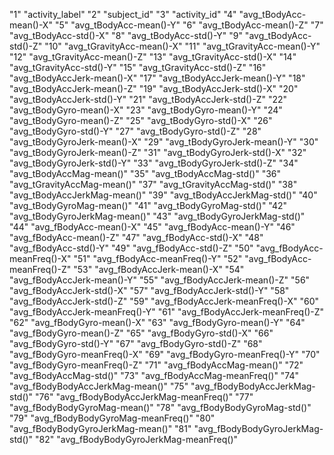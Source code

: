 "1" "activity_label"
"2" "subject_id"
"3" "activity_id"
"4" "avg_tBodyAcc-mean()-X"
"5" "avg_tBodyAcc-mean()-Y"
"6" "avg_tBodyAcc-mean()-Z"
"7" "avg_tBodyAcc-std()-X"
"8" "avg_tBodyAcc-std()-Y"
"9" "avg_tBodyAcc-std()-Z"
"10" "avg_tGravityAcc-mean()-X"
"11" "avg_tGravityAcc-mean()-Y"
"12" "avg_tGravityAcc-mean()-Z"
"13" "avg_tGravityAcc-std()-X"
"14" "avg_tGravityAcc-std()-Y"
"15" "avg_tGravityAcc-std()-Z"
"16" "avg_tBodyAccJerk-mean()-X"
"17" "avg_tBodyAccJerk-mean()-Y"
"18" "avg_tBodyAccJerk-mean()-Z"
"19" "avg_tBodyAccJerk-std()-X"
"20" "avg_tBodyAccJerk-std()-Y"
"21" "avg_tBodyAccJerk-std()-Z"
"22" "avg_tBodyGyro-mean()-X"
"23" "avg_tBodyGyro-mean()-Y"
"24" "avg_tBodyGyro-mean()-Z"
"25" "avg_tBodyGyro-std()-X"
"26" "avg_tBodyGyro-std()-Y"
"27" "avg_tBodyGyro-std()-Z"
"28" "avg_tBodyGyroJerk-mean()-X"
"29" "avg_tBodyGyroJerk-mean()-Y"
"30" "avg_tBodyGyroJerk-mean()-Z"
"31" "avg_tBodyGyroJerk-std()-X"
"32" "avg_tBodyGyroJerk-std()-Y"
"33" "avg_tBodyGyroJerk-std()-Z"
"34" "avg_tBodyAccMag-mean()"
"35" "avg_tBodyAccMag-std()"
"36" "avg_tGravityAccMag-mean()"
"37" "avg_tGravityAccMag-std()"
"38" "avg_tBodyAccJerkMag-mean()"
"39" "avg_tBodyAccJerkMag-std()"
"40" "avg_tBodyGyroMag-mean()"
"41" "avg_tBodyGyroMag-std()"
"42" "avg_tBodyGyroJerkMag-mean()"
"43" "avg_tBodyGyroJerkMag-std()"
"44" "avg_fBodyAcc-mean()-X"
"45" "avg_fBodyAcc-mean()-Y"
"46" "avg_fBodyAcc-mean()-Z"
"47" "avg_fBodyAcc-std()-X"
"48" "avg_fBodyAcc-std()-Y"
"49" "avg_fBodyAcc-std()-Z"
"50" "avg_fBodyAcc-meanFreq()-X"
"51" "avg_fBodyAcc-meanFreq()-Y"
"52" "avg_fBodyAcc-meanFreq()-Z"
"53" "avg_fBodyAccJerk-mean()-X"
"54" "avg_fBodyAccJerk-mean()-Y"
"55" "avg_fBodyAccJerk-mean()-Z"
"56" "avg_fBodyAccJerk-std()-X"
"57" "avg_fBodyAccJerk-std()-Y"
"58" "avg_fBodyAccJerk-std()-Z"
"59" "avg_fBodyAccJerk-meanFreq()-X"
"60" "avg_fBodyAccJerk-meanFreq()-Y"
"61" "avg_fBodyAccJerk-meanFreq()-Z"
"62" "avg_fBodyGyro-mean()-X"
"63" "avg_fBodyGyro-mean()-Y"
"64" "avg_fBodyGyro-mean()-Z"
"65" "avg_fBodyGyro-std()-X"
"66" "avg_fBodyGyro-std()-Y"
"67" "avg_fBodyGyro-std()-Z"
"68" "avg_fBodyGyro-meanFreq()-X"
"69" "avg_fBodyGyro-meanFreq()-Y"
"70" "avg_fBodyGyro-meanFreq()-Z"
"71" "avg_fBodyAccMag-mean()"
"72" "avg_fBodyAccMag-std()"
"73" "avg_fBodyAccMag-meanFreq()"
"74" "avg_fBodyBodyAccJerkMag-mean()"
"75" "avg_fBodyBodyAccJerkMag-std()"
"76" "avg_fBodyBodyAccJerkMag-meanFreq()"
"77" "avg_fBodyBodyGyroMag-mean()"
"78" "avg_fBodyBodyGyroMag-std()"
"79" "avg_fBodyBodyGyroMag-meanFreq()"
"80" "avg_fBodyBodyGyroJerkMag-mean()"
"81" "avg_fBodyBodyGyroJerkMag-std()"
"82" "avg_fBodyBodyGyroJerkMag-meanFreq()"
